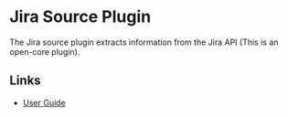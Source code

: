 # Jira Source Plugin

The Jira source plugin extracts information from the Jira API (This is an open-core plugin).

## Links

- [User Guide](https://cloudquery.io/docs/plugins/sources/Jira/overview)